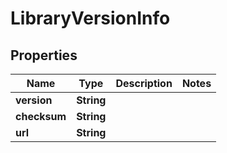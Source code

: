 

# LibraryVersionInfo


## Properties

Name | Type | Description | Notes
------------ | ------------- | ------------- | -------------
**version** | **String** |  | 
**checksum** | **String** |  | 
**url** | **String** |  | 



